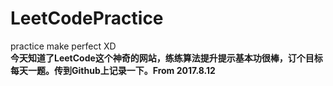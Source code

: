 # LeetCodePractice
practice make perfect XD</br>
<b>今天知道了LeetCode这个神奇的网站，练练算法提升提示基本功很棒，订个目标每天一题。传到Github上记录一下。From 2017.8.12</b>
